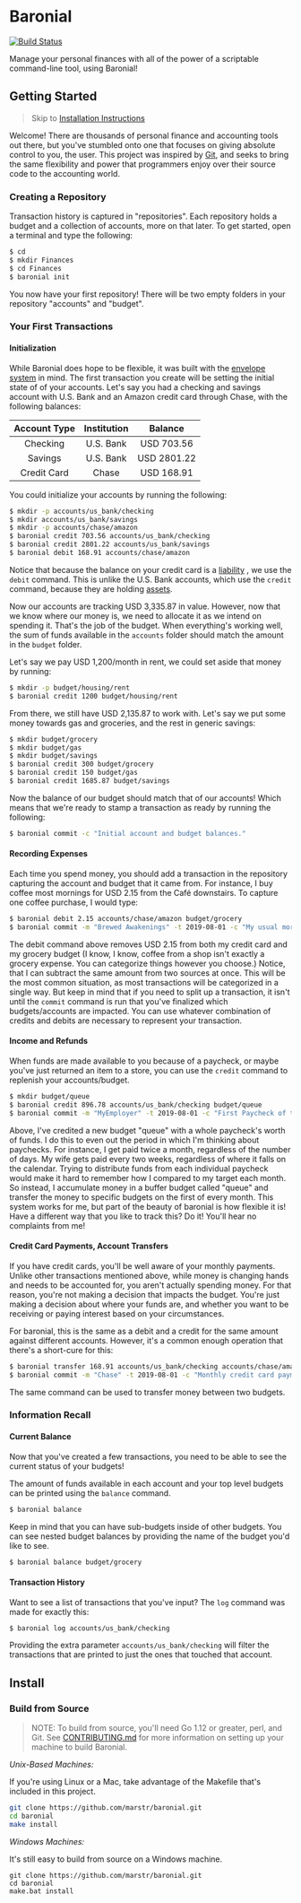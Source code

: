 # Baronial

[![Build Status](https://mstrobel.visualstudio.com/Envelopes/_apis/build/status/Baronial-CI?branchName=main)](https://mstrobel.visualstudio.com/Envelopes/_build/latest?definitionId=7?branchName=master)

Manage your personal finances with all of the power of a scriptable command-line tool, using Baronial!

## Getting Started

> Skip to [Installation Instructions](./README.md#install)

Welcome! There are thousands of personal finance and accounting tools out there, but you've stumbled onto one that
focuses on giving absolute control to you, the user. This project was inspired by [Git](https://git-scm.com), and seeks
to bring the same flexibility and power that programmers enjoy over their source code to the accounting world.

### Creating a Repository

Transaction history is captured in "repositories". Each repository holds a budget and a collection of accounts, more on
that later. To get started, open a terminal and type the following:

``` bash
$ cd
$ mkdir Finances
$ cd Finances
$ baronial init
```

You now have your first repository! There will be two empty folders in your repository "accounts" and "budget".

### Your First Transactions

#### Initialization
While Baronial does hope to be flexible, it was built with the 
[envelope system](https://en.wikipedia.org/wiki/Envelope_system) in mind. The first transaction you create will be
setting the initial state of of your accounts. Let's say you had a checking and savings account with U.S. Bank and an
Amazon credit card through Chase, with the following balances:

| Account Type | Institution | Balance  |
| :----------: | :---------: | :------: |
| Checking     | U.S. Bank   | USD 703.56  |
| Savings      | U.S. Bank   | USD 2801.22 |
| Credit Card  | Chase       | USD 168.91  |

You could initialize your accounts by running the following:

``` bash
$ mkdir -p accounts/us_bank/checking
$ mkdir accounts/us_bank/savings
$ mkdir -p accounts/chase/amazon
$ baronial credit 703.56 accounts/us_bank/checking
$ baronial credit 2801.22 accounts/us_bank/savings
$ baronial debit 168.91 accounts/chase/amazon
```

Notice that because the balance on your credit card is a [liability](https://www.investopedia.com/terms/l/liability.asp)
, we use the `debit` command. This is unlike the U.S. Bank accounts, which use the `credit` command, because they are 
holding [assets](https://www.investopedia.com/terms/a/asset.asp).

Now our accounts are tracking USD 3,335.87 in value. However, now that we know where our money is, we need to allocate it
as we intend on spending it. That's the job of the budget. When everything's working well, the sum of funds available in
the `accounts` folder should match the amount in the `budget` folder.

Let's say we pay USD 1,200/month in rent, we could set aside that money by running:

```bash
$ mkdir -p budget/housing/rent
$ baronial credit 1200 budget/housing/rent
```

From there, we still have USD 2,135.87 to work with. Let's say we put some money towards gas and groceries, and the rest in
generic savings:

```bash
$ mkdir budget/grocery
$ mkdir budget/gas
$ mkdir budget/savings
$ baronial credit 300 budget/grocery
$ baronial credit 150 budget/gas
$ baronial credit 1685.87 budget/savings
```

Now the balance of our budget should match that of our accounts! Which means that we're ready to stamp a transaction as
ready by running the following:

```bash
$ baronial commit -c "Initial account and budget balances."
```

#### Recording Expenses

Each time you spend money, you should add a transaction in the repository capturing the account and budget that it came
from. For instance, I buy coffee most mornings for USD 2.15 from the Café downstairs. To capture one coffee purchase, I
would type:

```bash
$ baronial debit 2.15 accounts/chase/amazon budget/grocery
$ baronial commit -m "Brewed Awakenings" -t 2019-08-01 -c "My usual morning ritual"
```

The debit command above removes USD 2.15 from both my credit card and my grocery budget (I know, I know, coffee from a shop
isn't exactly a grocery expense. You can categorize things however you choose.) Notice, that I can subtract the same
amount from two sources at once. This will be the most common situation, as most transactions will be categorized in a
single way. But keep in mind that if you need to split up a transaction, it isn't until the `commit` command is run that
you've finalized which budgets/accounts are impacted. You can use whatever combination of credits and debits are 
necessary to represent your transaction.

#### Income and Refunds

When funds are made available to you because of a paycheck, or maybe you've just returned an item to a store, you can
use the `credit` command to replenish your accounts/budget.

```bash
$ mkdir budget/queue
$ baronial credit 896.78 accounts/us_bank/checking budget/queue
$ baronial commit -m "MyEmployer" -t 2019-08-01 -c "First Paycheck of the Month"
```

Above, I've credited a new budget "queue" with a whole paycheck's worth of funds. I do this to even out the period in 
which I'm thinking about paychecks. For instance, I get paid twice a month, regardless of the number of days. My wife 
gets paid every two weeks, regardless of where it falls on the calendar. Trying to distribute funds from each individual
paycheck would make it hard to remember how I compared to my target each month. So instead, I accumulate money in a
buffer budget called "queue" and transfer the money to specific budgets on the first of every month. This system works 
for me, but part of the beauty of baronial is how flexible it is! Have a different way that you like to track this? Do 
it! You'll hear no complaints from me!

#### Credit Card Payments, Account Transfers

If you have credit cards, you'll be well aware of your monthly payments. Unlike other transactions mentioned above,
while money is changing hands and needs to be accounted for, you aren't actually spending money. For that reason, you're
not making a decision that impacts the budget. You're just making a decision about where your funds are, and whether you
want to be receiving or paying interest based on your circumstances.

For baronial, this is the same as a debit and a credit for the same amount against different accounts. However, it's a
common enough operation that there's a short-cure for this:

```bash
$ baronial transfer 168.91 accounts/us_bank/checking accounts/chase/amazon
$ baronial commit -m "Chase" -t 2019-08-01 -c "Monthly credit card payment"
``` 

The same command can be used to transfer money between two budgets.

### Information Recall

#### Current Balance

Now that you've created a few transactions, you need to be able to see the current status of your budgets!

The amount of funds available in each account and your top level budgets can be printed using the `balance` command.

```bash
$ baronial balance
```

Keep in mind that you can have sub-budgets inside of other budgets. You can see nested budget balances by providing the
name of the budget you'd like to see.

```bash
$ baronial balance budget/grocery
```

#### Transaction History

Want to see a list of transactions that you've input? The `log` command was made for exactly this:

```bash
$ baronial log accounts/us_bank/checking
```

Providing the extra parameter `accounts/us_bank/checking` will filter the transactions that are printed to just the ones
that touched that account. 
## Install

### Build from Source

> NOTE: To build from source, you'll need Go 1.12 or greater, perl, and Git. See [CONTRIBUTING.md](./CONTRIBUTING.md) for
more information on setting up your machine to build Baronial. 

_Unix-Based Machines:_

If you're using Linux or a Mac, take advantage of the Makefile that's included in this project. 

``` bash
git clone https://github.com/marstr/baronial.git
cd baronial
make install
```

_Windows Machines:_

It's still easy to build from source on a Windows machine.

``` Batch
git clone https://github.com/marstr/baronial.git
cd baronial
make.bat install
```